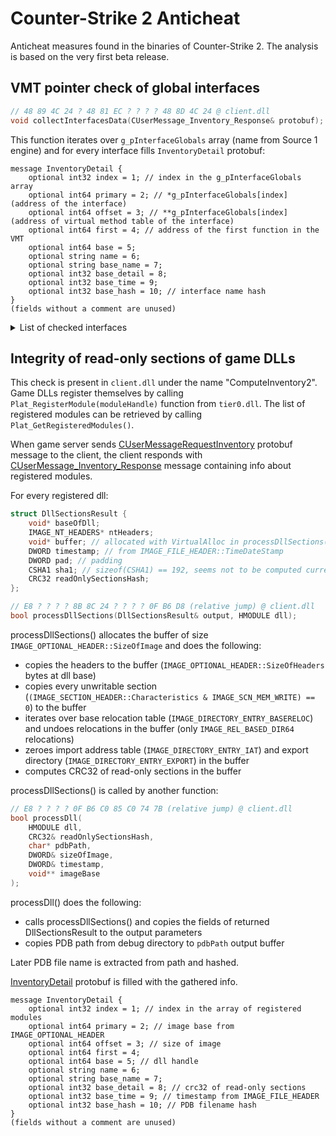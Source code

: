 # Counter-Strike 2 Anticheat

Anticheat measures found in the binaries of Counter-Strike 2.
The analysis is based on the very first beta release.

## VMT pointer check of global interfaces

```cpp
// 48 89 4C 24 ? 48 81 EC ? ? ? ? 48 8D 4C 24 @ client.dll
void collectInterfacesData(CUserMessage_Inventory_Response& protobuf);
```

This function iterates over `g_pInterfaceGlobals` array (name from Source 1 engine) and for every interface fills `InventoryDetail` protobuf:

```text
message InventoryDetail {
    optional int32 index = 1; // index in the g_pInterfaceGlobals array
    optional int64 primary = 2; // *g_pInterfaceGlobals[index] (address of the interface)
    optional int64 offset = 3; // **g_pInterfaceGlobals[index] (address of virtual method table of the interface)
    optional int64 first = 4; // address of the first function in the VMT
    optional int64 base = 5;
    optional string name = 6;
    optional string base_name = 7;
    optional int32 base_detail = 8;
    optional int32 base_time = 9;
    optional int32 base_hash = 10; // interface name hash
}
(fields without a comment are unused)
```

<details>
<summary>List of checked interfaces</summary>

```text
VApplication001
VEngineCvar007
VStringTokenSystem001
TestScriptMgr001
VProcessUtils002
VFileSystem017
VAsyncFileSystem2_001
ResourceSystem013
ResourceManifestRegistry001
ResourceHandleUtils001
SchemaSystem_001
ResourceCompilerSystem001
VMaterialSystem2_001
PostProcessingSystem_001
InputSystemVersion001
InputStackSystemVersion001
RenderDeviceMgr001
RenderUtils_001
SoundSystem001
SoundOpSystemEdit001
SoundOpSystem001
SteamAudio001
VP4003
Localize_001
VMediaFoundation001
VAvi001
VBik001
MeshSystem001
MeshUtils001
RenderDevice003
VRenderDeviceSetupV001
RenderHardwareConfig002
SceneSystem_002
SceneUtils_001
WorldRendererMgr001
AssetSystem001
AssetSystemTest001
ParticleSystemMgr003
VScriptManager010
PropertyEditorSystem_001
MATCHFRAMEWORK_001
Source2V8System001
PanoramaUIEngine001
PanoramaUIClient001
PanoramaTextServices001
ToolFramework2_002
PhysicsBuilderMgr001
VisBuilder_001
BakedLODBuilderMgr001
HelpSystem_001
ToolSceneNodeFactory_001
EconItemToolModel_001
SchemaTestExternal_Two_001
SchemaTestExternal_One_001
AnimationSystem_001
AnimationSystemUtils_001
HammerMapLoader001
MaterialUtils_001
FontManager_001
TextLayout_001
AssetPreviewSystem_001
AssetBrowserSystem_001
AssetRenameSystem_001
VConComm001
MODEL_PROCESSING_SERVICES_INTERFACE_001
NetworkSystemVersion001
NetworkMessagesVersion001
FlattenedSerializersVersion001
SerializedEntitiesVersion001
DemoUpconverterVersion001
Source2Client002
Source2ClientUI001
Source2ClientPrediction001
Source2Server001
Source2Host001
Source2GameClients001
Source2GameEntities001
EngineServiceMgr001
HostStateMgr001
NetworkService_001
NetworkClientService_001
NetworkP2PService_001
NetworkServerService_001
ToolService_001
RenderService_001
StatsService_001
VProfService_001
InputService_001
MapListService_001
GameUIService_001
SoundService_001
BenchmarkService001
KeyValueCache001
GameResourceServiceClientV001
GameResourceServiceServerV001
Source2EngineToClient001
Source2EngineToServer001
Source2EngineToServerStringTable001
Source2EngineToClientStringTable001
VPhysics2_Interface_001
VPhysics2_Handle_Interface_001
ModelDocUtils001
AnimGraphEditorUtils001
MODEL_PROCESSING_SCRIPT_INTERFACE_001
EXPORTSYSTEM_INTERFACE_VERSION_001
NavSystem001
```

</details>

## Integrity of read-only sections of game DLLs

This check is present in `client.dll` under the name "ComputeInventory2".
Game DLLs register themselves by calling `Plat_RegisterModule(moduleHandle)` function from `tier0.dll`. The list of registered modules can be retrieved by calling `Plat_GetRegisteredModules()`.

When game server sends [CUserMessageRequestInventory](https://github.com/SteamDatabase/GameTracking-CSGO/blob/49680faef0fbccdead5803e3d559e6a36372ac8f/Protobufs/usermessages.proto#L631-L635) protobuf message to the client, the client responds with [CUserMessage_Inventory_Response](https://github.com/SteamDatabase/GameTracking-CSGO/blob/49680faef0fbccdead5803e3d559e6a36372ac8f/Protobufs/usermessages.proto#L637-L662) message containing info about registered modules.

For every registered dll:

```cpp
struct DllSectionsResult {
    void* baseOfDll;
    IMAGE_NT_HEADERS* ntHeaders;
    void* buffer; // allocated with VirtualAlloc in processDllSections()
    DWORD timestamp; // from IMAGE_FILE_HEADER::TimeDateStamp
    DWORD pad; // padding
    CSHA1 sha1; // sizeof(CSHA1) == 192, seems not to be computed currently
    CRC32 readOnlySectionsHash;
};

// E8 ? ? ? ? 8B 8C 24 ? ? ? ? 0F B6 D8 (relative jump) @ client.dll
bool processDllSections(DllSectionsResult& output, HMODULE dll);
```

processDllSections() allocates the buffer of size `IMAGE_OPTIONAL_HEADER::SizeOfImage` and does the following:

- copies the headers to the buffer (`IMAGE_OPTIONAL_HEADER::SizeOfHeaders` bytes at dll base)
- copies every unwritable section (`(IMAGE_SECTION_HEADER::Characteristics & IMAGE_SCN_MEM_WRITE) == 0`) to the buffer
- iterates over base relocation table (`IMAGE_DIRECTORY_ENTRY_BASERELOC`) and undoes relocations in the buffer (only `IMAGE_REL_BASED_DIR64` relocations)
- zeroes import address table (`IMAGE_DIRECTORY_ENTRY_IAT`) and export directory (`IMAGE_DIRECTORY_ENTRY_EXPORT`) in the buffer
- computes CRC32 of read-only sections in the buffer

processDllSections() is called by another function:

```cpp
// E8 ? ? ? ? 0F B6 C0 85 C0 74 7B (relative jump) @ client.dll
bool processDll(
    HMODULE dll,
    CRC32& readOnlySectionsHash,
    char* pdbPath,
    DWORD& sizeOfImage,
    DWORD& timestamp,
    void** imageBase
);
```

processDll() does the following:

- calls processDllSections() and copies the fields of returned DllSectionsResult to the output parameters
- copies PDB path from debug directory to `pdbPath` output buffer

Later PDB file name is extracted from path and hashed.

[InventoryDetail](https://github.com/SteamDatabase/GameTracking-CSGO/blob/49680faef0fbccdead5803e3d559e6a36372ac8f/Protobufs/usermessages.proto#L638-L649) protobuf is filled with the gathered info.

```text
message InventoryDetail {
    optional int32 index = 1; // index in the array of registered modules
    optional int64 primary = 2; // image base from IMAGE_OPTIONAL_HEADER
    optional int64 offset = 3; // size of image
    optional int64 first = 4;
    optional int64 base = 5; // dll handle
    optional string name = 6;
    optional string base_name = 7;
    optional int32 base_detail = 8; // crc32 of read-only sections
    optional int32 base_time = 9; // timestamp from IMAGE_FILE_HEADER
    optional int32 base_hash = 10; // PDB filename hash
}
(fields without a comment are unused)
```
